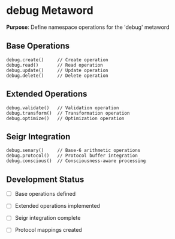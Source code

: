 # debug Metaword

**Purpose**: Define namespace operations for the 'debug' metaword

## Base Operations

```hyphos
debug.create()     // Create operation
debug.read()       // Read operation  
debug.update()     // Update operation
debug.delete()     // Delete operation
```

## Extended Operations

```hyphos
debug.validate()   // Validation operation
debug.transform()  // Transformation operation
debug.optimize()   // Optimization operation
```

## Seigr Integration

```hyphos
debug.senary()     // Base-6 arithmetic operations
debug.protocol()   // Protocol buffer integration
debug.conscious()  // Consciousness-aware processing
```

## Development Status

- [ ] Base operations defined
- [ ] Extended operations implemented  
- [ ] Seigr integration complete
- [ ] Protocol mappings created

